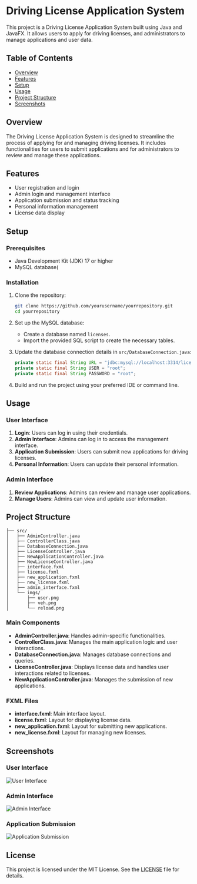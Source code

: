 # Driving License Application System

This project is a Driving License Application System built using Java and JavaFX. It allows users to apply for driving licenses, and administrators to manage applications and user data.

## Table of Contents

- [Overview](#overview)
- [Features](#features)
- [Setup](#setup)
- [Usage](#usage)
- [Project Structure](#project-structure)
- [Screenshots](#screenshots)

## Overview

The Driving License Application System is designed to streamline the process of applying for and managing driving licenses. It includes functionalities for users to submit applications and for administrators to review and manage these applications.

## Features

- User registration and login
- Admin login and management interface
- Application submission and status tracking
- Personal information management
- License data display

## Setup

### Prerequisites

- Java Development Kit (JDK) 17 or higher
- MySQL database(

### Installation

1. Clone the repository:
    ```sh
    git clone https://github.com/yourusername/yourrepository.git
    cd yourrepository
    ```

2. Set up the MySQL database:
    - Create a database named `licenses`.
    - Import the provided SQL script to create the necessary tables.

3. Update the database connection details in `src/DatabaseConnection.java`:
    ```java
    private static final String URL = "jdbc:mysql://localhost:3314/licenses";
    private static final String USER = "root";
    private static final String PASSWORD = "root";
    ```

4. Build and run the project using your preferred IDE or command line.

## Usage

### User Interface

1. **Login**: Users can log in using their credentials.
2. **Admin Interface**: Admins can log in to access the management interface.
3. **Application Submission**: Users can submit new applications for driving licenses.
4. **Personal Information**: Users can update their personal information.

### Admin Interface

1. **Review Applications**: Admins can review and manage user applications.
2. **Manage Users**: Admins can view and update user information.

## Project Structure

```
├── src/
│   ├── AdminController.java
│   ├── ControllerClass.java
│   ├── DatabaseConnection.java
│   ├── LicenseController.java
│   ├── NewApplicationController.java
│   ├── NewLicenseController.java
│   ├── interface.fxml
│   ├── license.fxml
│   ├── new_application.fxml
│   ├── new_license.fxml
│   ├── admin_interface.fxml
│   └── imgs/
│       ├── user.png
│       ├── veh.png
│       └── reload.png
```


### Main Components

- **AdminController.java**: Handles admin-specific functionalities.
- **ControllerClass.java**: Manages the main application logic and user interactions.
- **DatabaseConnection.java**: Manages database connections and queries.
- **LicenseController.java**: Displays license data and handles user interactions related to licenses.
- **NewApplicationController.java**: Manages the submission of new applications.

### FXML Files

- **interface.fxml**: Main interface layout.
- **license.fxml**: Layout for displaying license data.
- **new_application.fxml**: Layout for submitting new applications.
- **new_license.fxml**: Layout for managing new licenses.

## Screenshots

### User Interface
![User Interface](src/imgs/user_interface.png)

### Admin Interface
![Admin Interface](src/imgs/admin_interface.png)

### Application Submission
![Application Submission](src/imgs/application_submission.png)

## License

This project is licensed under the MIT License. See the [LICENSE](LICENSE) file for details.
